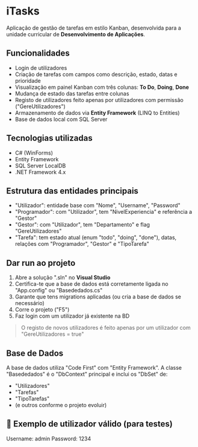 # iTasks

Aplicação de gestão de tarefas em estilo Kanban, desenvolvida para a unidade curricular de **Desenvolvimento de Aplicações**.

## Funcionalidades

- Login de utilizadores
- Criação de tarefas com campos como descrição, estado, datas e prioridade
- Visualização em painel Kanban com três colunas: **To Do**, **Doing**, **Done**
- Mudança de estado das tarefas entre colunas
- Registo de utilizadores feito apenas por utilizadores com permissão ("GereUtilizadores")
- Armazenamento de dados via **Entity Framework** (LINQ to Entities)
- Base de dados local com SQL Server

## Tecnologias utilizadas

- C# (WinForms)
- Entity Framework 
- SQL Server LocalDB
- .NET Framework 4.x

## Estrutura das entidades principais

- "Utilizador": entidade base com "Nome", "Username", "Password"
- "Programador": com "Utilizador", tem "NivelExperiencia" e referência a "Gestor"
- "Gestor": com "Utilizador", tem "Departamento" e flag "GereUtilizadores"
- "Tarefa": tem estado atual (enum "todo", "doing", "done"), datas, relações com "Programador", "Gestor" e "TipoTarefa"

## Dar run ao projeto

1. Abre a solução ".sln" no **Visual Studio**
2. Certifica-te que a base de dados está corretamente ligada no "App.config" ou "Basededados.cs"
3. Garante que tens migrations aplicadas (ou cria a base de dados se necessário)
4. Corre o projeto ("F5")
5. Faz login com um utilizador já existente na BD

> O registo de novos utilizadores é feito apenas por um utilizador com "GereUtilizadores = true"

## Base de Dados

A base de dados utiliza "Code First" com "Entity Framework". A classe "Basededados" é o "DbContext" principal e inclui os "DbSet<T>" de:

- "Utilizadores"
- "Tarefas"
- "TipoTarefas"
- (e outros conforme o projeto evoluir)

## 🧪 Exemplo de utilizador válido (para testes)

Username: admin
Password: 1234
